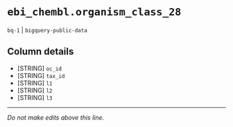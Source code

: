 # `ebi_chembl.organism_class_28`
`bq-1` | `bigquery-public-data`

## Column details
* [STRING]    `oc_id`
* [STRING]    `tax_id`
* [STRING]    `l1`
* [STRING]    `l2`
* [STRING]    `l3`

-------------------------------------------------------------------------------
*Do not make edits above this line.*
